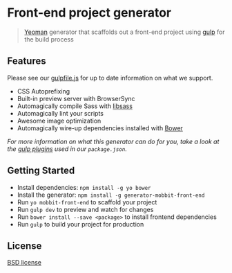 # Front-end project generator

> [Yeoman](http://yeoman.io) generator that scaffolds out a front-end project using [gulp](http://gulpjs.com/) for the build process

## Features

Please see our [gulpfile.js](app/templates/gulpfile.js) for up to date information on what we support.

* CSS Autoprefixing
* Built-in preview server with BrowserSync
* Automagically compile Sass with [libsass](http://libsass.org)
* Automagically lint your scripts
* Awesome image optimization
* Automagically wire-up dependencies installed with [Bower](http://bower.io)

*For more information on what this generator can do for you, take a look at the [gulp plugins](app/templates/_package.json) used in our `package.json`.*

## Getting Started

- Install dependencies: `npm install -g yo bower`
- Install the generator: `npm install -g generator-mobbit-front-end`
- Run `yo mobbit-front-end` to scaffold your project
- Run `gulp dev` to preview and watch for changes
- Run `bower install --save <package>` to install frontend dependencies
- Run `gulp` to build your project for production

## License

[BSD license](http://opensource.org/licenses/bsd-license.php)